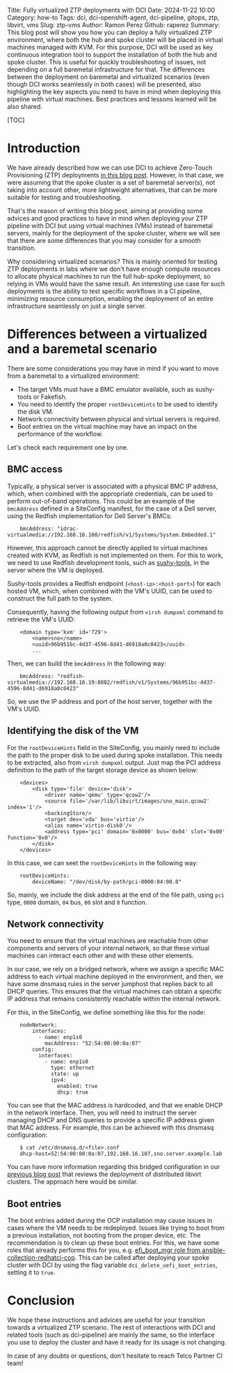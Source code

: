 Title: Fully virtualized ZTP deployments with DCI
Date: 2024-11-22 10:00
Category: how-to
Tags: dci, dci-openshift-agent, dci-pipeline, gitops, ztp, libvirt, vms
Slug: ztp-vms
Author: Ramon Perez
Github: raperez
Summary: This blog post will show you how you can deploy a fully virtualized ZTP environment, where both the hub and spoke cluster will be placed in virtual machines managed with KVM. For this purpose, DCI will be used as key continuous integration tool to support the installation of both the hub and spoke cluster. This is useful for quickly troubleshooting of issues, not depending on a full baremetal infrastructure for that. The differences between the deployment on baremetal and virtualized scenarios (even though DCI works seamlessly in both cases) will be presented, also highlighting the key aspects you need to have in mind when deploying this pipeline with virtual machines. Best practices and lessons learned will be also shared.

[TOC]

# Introduction

We have already described how we can use DCI to achieve Zero-Touch Provisioning (ZTP) deployments [in this blog post](gitops-ztp-with-dci.html). However, in that case, we were assuming that the spoke cluster is a set of baremetal server(s), not taking into account other, more lightweight alternatives, that can be more suitable for testing and troubleshooting.

That's the reason of writing this blog post, aiming at providing some advices and good practices to have in mind when deploying your ZTP pipeline with DCI but using virtual machines (VMs) instead of baremetal servers, mainly for the deployment of the spoke cluster, where we will see that there are some differences that you may consider for a smooth transition.

Why considering virtualized scenarios? This is mainly oriented for testing ZTP deployments in labs where we don't have enough compute resources to allocate physical machines to run the full hub-spoke deployment, so relying in VMs would have the same result. An interesting use case for such deployments is the ability to test specific workflows in a CI pipeline, minimizing resource consumption, enabling the deployment of an entire infrastructure seamlessly on just a single server.

# Differences between a virtualized and a baremetal scenario

There are some considerations you may have in mind if you want to move from a baremetal to a virtualized environment:

- The target VMs must have a BMC emulator available, such as sushy-tools or Fakefish.
- You need to identify the proper `rootDeviceHints` to be used to identify the disk VM.
- Network connectivity between physical and virtual servers is required.
- Boot entries on the virtual machine may have an impact on the performance of the workflow.

Let's check each requirement one by one.

## BMC access

Typically, a physical server is associated with a physical BMC IP address, which, when combined with the appropriate credentials, can be used to perform out-of-band operations. This could be an example of the `bmcAddress` defined in a SiteConfig manifest, for the case of a Dell server, using the Redfish implementation for Dell Server's BMCs:

        bmcAddress: "idrac-virtualmedia://192.168.16.160/redfish/v1/Systems/System.Embedded.1"

However, this approach cannot be directly applied to virtual machines created with KVM, as Redfish is not implemented on them. For this to work, we need to use Redfish development tools, such as [sushy-tools](https://github.com/openstack/sushy-tools), in the server where the VM is deployed.

Sushy-tools provides a Redfish endpoint (`<host-ip>:<host-port>`) for each hosted VM, which, when combined with the VM's UUID, can be used to construct the full path to the system.

Consequently, having the following output from `virsh dumpxml` command to retrieve the VM's UUID:

        <domain type='kvm' id='729'>
            <name>sno</name>
            <uuid>96b951bc-4d37-4596-8d41-d6918a0c0423</uuid>
            ...

Then, we can build the `bmcAddress` in the following way:

        bmcAddress: "redfish-virtualmedia://192.168.16.19:8082/redfish/v1/Systems/96b951bc-4d37-4596-8d41-d6918a0c0423"

So, we use the IP address and port of the host server, together with the VM's UUID.

## Identifying the disk of the VM

For the `rootDeviceHints` field in the SiteConfig, you mainly need to include the path to the proper disk to be used during spoke installation. This needs to be extracted, also from `virsh dumpxml` output. Just map the PCI address definition to the path of the target storage device as shown below:

        <devices>
            <disk type='file' device='disk'>
                <driver name='qemu' type='qcow2'/>
                <source file='/var/lib/libvirt/images/sno_main.qcow2' index='1'/>
                <backingStore/>
                <target dev='vda' bus='virtio'/>
                <alias name='virtio-disk0'/>
                <address type='pci' domain='0x0000' bus='0x04' slot='0x00' function='0x0'/>
            </disk>
        </devices>

In this case, we can seet the `rootDeviceHints` in the following way:

        rootDeviceHints:
            deviceName: "/dev/disk/by-path/pci-0000:04:00.0"

So, mainly, we include the disk address at the end of the file path, using `pci` type, `0000` domain, `04` bus, `00` slot and `0` function.

## Network connectivity

You need to ensure that the virtual machines are reachable from other components and servers of your internal network, so that these virtual machines can interact each other and with these other elements.

In our case, we rely on a bridged network, where we assign a specific MAC address to each virtual machine deployed in the environment, and then, we have some dnsmasq rules in the server jumphost that replies back to all DHCP queries. This ensures that the virtual machines can obtain a specific IP address that remains consistently reachable within the internal network.

For this, in the SiteConfig, we define something like this for the node:

        nodeNetwork:
            interfaces:
              - name: enp1s0
                macAddress: "52:54:00:00:0a:07"
            config:
              interfaces:
                - name: enp1s0
                  type: ethernet
                  state: up
                  ipv4:
                    enabled: true
                    dhcp: true

You can see that the MAC address is hardcoded, and that we enable DHCP in the network interface. Then, you will need to instruct the server managing DHCP and DNS queries to provide a specific IP address given that MAC address. For example, this can be achieved with this dnsmasq configuration:

        $ cat /etc/dnsmasq.d/<file>.conf
        dhcp-host=52:54:00:00:0a:07,192.168.16.107,sno.server.example.lab

You can have more information regarding this bridged configuration in our [previous blog post](distributed-libvirt-clusters.html) that reviews the deployment of distributed libvirt clusters. The approach here would be similar.

## Boot entries

The boot entries added during the OCP installation may cause issues in cases where the VM needs to be redeployed. Issues like trying to boot from a previous installation, not booting from the proper device, etc. The recommendation is to clean up these boot entries. For this, we have some roles that already performs this for you, e.g. [efi_boot_mgr role from ansible-collection-redhatci-cop](https://github.com/redhatci/ansible-collection-redhatci-ocp/tree/main/roles/efi_boot_mgr). This can be called after deploying your spoke cluster with DCI by using the flag variable `dci_delete_uefi_boot_entries`, setting it to `true`.

# Conclusion

We hope these instructions and advices are useful for your transition towards a virtualized ZTP scenario. The rest of interactions with DCI and related tools (such as dci-pipeline) are mainly the same, so the interface you use to deploy the cluster and have it ready for its usage is not changing.

In case of any doubts or questions, don't hesitate to reach Telco Partner CI team!
